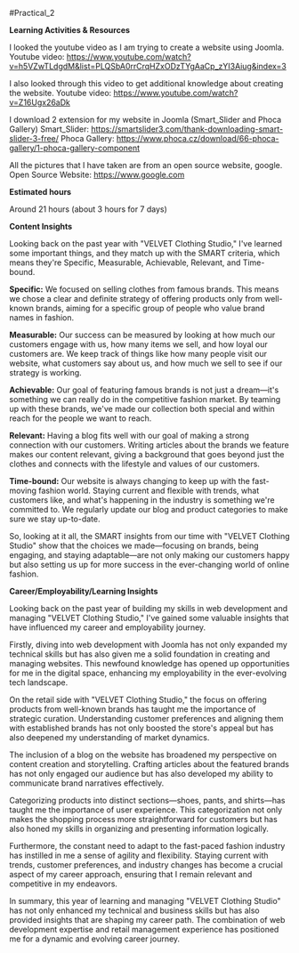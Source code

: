 #Practical_2

**Learning Activities & Resources**

I looked the youtube video as I am trying to create a website using Joomla. 
Youtube video: https://www.youtube.com/watch?v=h5VZwTLdgdM&list=PLQSbA0rrCrqHZxODzTYgAaCp_zYI3Aiug&index=3

I also looked through this video to get additional knowledge about creating the website.
Youtube video: https://www.youtube.com/watch?v=Z16Ugx26aDk

I download 2 extension for my website in Joomla (Smart_Slider and Phoca Gallery)
Smart_Slider: https://smartslider3.com/thank-downloading-smart-slider-3-free/
Phoca Gallery: https://www.phoca.cz/download/66-phoca-gallery/1-phoca-gallery-component

All the pictures that I have taken are from an open source website, google.
Open Source Website: https://www.google.com

**Estimated hours**

Around 21 hours (about 3 hours for 7 days)

**Content Insights**

Looking back on the past year with "VELVET Clothing Studio," I've learned some important things, and they match up with the SMART criteria, which means they're Specific, Measurable, Achievable, Relevant, and Time-bound.

**Specific:** We focused on selling clothes from famous brands. This means we chose a clear and definite strategy of offering products only from well-known brands, aiming for a specific group of people who value brand names in fashion.

**Measurable:** Our success can be measured by looking at how much our customers engage with us, how many items we sell, and how loyal our customers are. We keep track of things like how many people visit our website, what customers say about us, and how much we sell to see if our strategy is working.

**Achievable:** Our goal of featuring famous brands is not just a dream—it's something we can really do in the competitive fashion market. By teaming up with these brands, we've made our collection both special and within reach for the people we want to reach.

**Relevant:** Having a blog fits well with our goal of making a strong connection with our customers. Writing articles about the brands we feature makes our content relevant, giving a background that goes beyond just the clothes and connects with the lifestyle and values of our customers.

**Time-bound:** Our website is always changing to keep up with the fast-moving fashion world. Staying current and flexible with trends, what customers like, and what's happening in the industry is something we're committed to. We regularly update our blog and product categories to make sure we stay up-to-date.

So, looking at it all, the SMART insights from our time with "VELVET Clothing Studio" show that the choices we made—focusing on brands, being engaging, and staying adaptable—are not only making our customers happy but also setting us up for more success in the ever-changing world of online fashion.

**Career/Employability/Learning Insights**

Looking back on the past year of building my skills in web development and managing "VELVET Clothing Studio," I've gained some valuable insights that have influenced my career and employability journey.

Firstly, diving into web development with Joomla has not only expanded my technical skills but has also given me a solid foundation in creating and managing websites. This newfound knowledge has opened up opportunities for me in the digital space, enhancing my employability in the ever-evolving tech landscape.

On the retail side with "VELVET Clothing Studio," the focus on offering products from well-known brands has taught me the importance of strategic curation. Understanding customer preferences and aligning them with established brands has not only boosted the store's appeal but has also deepened my understanding of market dynamics.

The inclusion of a blog on the website has broadened my perspective on content creation and storytelling. Crafting articles about the featured brands has not only engaged our audience but has also developed my ability to communicate brand narratives effectively.

Categorizing products into distinct sections—shoes, pants, and shirts—has taught me the importance of user experience. This categorization not only makes the shopping process more straightforward for customers but has also honed my skills in organizing and presenting information logically.

Furthermore, the constant need to adapt to the fast-paced fashion industry has instilled in me a sense of agility and flexibility. Staying current with trends, customer preferences, and industry changes has become a crucial aspect of my career approach, ensuring that I remain relevant and competitive in my endeavors.

In summary, this year of learning and managing "VELVET Clothing Studio" has not only enhanced my technical and business skills but has also provided insights that are shaping my career path. The combination of web development expertise and retail management experience has positioned me for a dynamic and evolving career journey.
